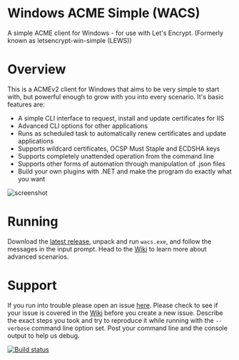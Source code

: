 # Windows ACME Simple (WACS)
A simple ACME client for Windows - for use with Let's Encrypt. (Formerly known as letsencrypt-win-simple (LEWS))

# Overview
This is a ACMEv2 client for Windows that aims to be very simple to start with, but powerful enough to grow with you into every scenario. It's basic features are:

- A simple CLI interface to request, install and update certificates for IIS
- Advanced CLI options for other applications
- Runs as scheduled task to automatically renew certificates and update applications
- Supports wildcard certificates, OCSP Must Staple and ECDSHA keys
- Supports completely unattended operation from the command line
- Supports other forms of automation through manipulation of .json files
- Build your own plugins with .NET and make the program do exactly what you want

![screenshot](https://i.imgur.com/vRXYw9V.png)

# Running
Download the [latest release](https://github.com/PKISharp/win-acme/releases), unpack and run `wacs.exe`, and follow the messages in the input prompt. Head to the [Wiki](https://github.com/PKISharp/win-acme/wiki) to learn more about advanced scenarios.

# Support
If you run into trouble please open an issue [here](https://github.com/PKISharp/win-acme/issues). Please check to see if your issue is covered in the [Wiki](https://github.com/PKISharp/win-acme/wiki) before you create a new issue. Describe the exact steps you took and try to reproduce it while running with the `--verbose` command line option set. Post your command line and the console output to help us debug.

[![Build status](https://ci.appveyor.com/api/projects/status/c4b3t6g82yyjl4v1?svg=true)](https://ci.appveyor.com/project/WouterTinus/win-acme-s8t9q)
